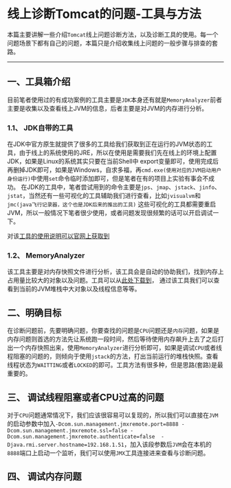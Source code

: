 # 线上诊断Tomcat的问题-工具与方法

本篇主要讲解一些介绍`Tomcat`线上问题诊断方法，以及诊断工具的使用。每一个问题场景下都有自己的问题，本篇只是介绍收集线上问题的一般步骤与排查的套路。

-----------


## 一、工具箱介绍

目前笔者使用过的有成功案例的工具主要是`JDK`本身还有就是`MemoryAnalyzer`前者主要是收集以及查看线上JVM的信息，后者主要是对JVM的内存进行分析。

### 1.1、 JDK自带的工具 

在JDK中官方原生就提供了很多的工具给我们获取到正在运行的JVM状态的工具，由于线上的系统使用的JRE，所以在使用是需要我们先在线上的环境上配置JDK，如果是Linux的系统其实只要在当前Shell中
export变量即可，使用完成后再删掉JDK即可，如果是Windows，自求多福，再`cmd.exe(使用对应的JVM启动用户身份运行)`中使用`set`命令临时添加即可，但是笔者在有的项目上实验有事会不成功。
在JDK的工具中，笔者尝试用到的命令主要是`jps`、`jmap`、`jstack`、`jinfo`、`jstat`，当然还有一些可视化的工具辅助我们进行查看，比如`jvisualvm`和`jmc(java飞行记录器，这个也是JDK后来的推出的工具)`
这些可视化的工具都需要重启JVM，所以一般情况下笔者很少使用，或者问题发现很频繁的话可以开启调试一下。


对该[工具的使用说明可以官网上获取到](https://docs.oracle.com/javase/7/docs/technotes/tools/)




### 1.2、 MemoryAnalyzer

该工具主要是对内存快照文件进行分析，该工具会是自动的协助我们，找到内存上占用量比较大的对象以及问题。工具可以从[此处下载到](http://fdoc.epoint.com.cn:3366/eclipse/MemoryAnalyzer-1.7.0.20170613-win32.win32.x86_64.zip)，
通过该工具我们可以查看到当前的JVM堆栈中大对象以及线程信息等等。


## 二、明确目标

在诊断问题前，先要明确问题，你要查找的问题是`CPU`问题还是`内存`问题，如果是内存问题则首选的方法先让系统跑一段时间，然后等待使用内存飙升上去了之后打出一个内存快照出来，使用`MemoryAnalyzer`进行分析即可，如果是调试`CPU`或者线程阻塞的问题的，则倾向于使用`jstack`的方法，打出当前运行的堆栈快照。查看线程状态为`WAITTING`或者`LOCKED`的即可。工具方法有很多种，但是思路(套路)是最重要的。




## 三、 调试线程阻塞或者CPU过高的问题

对于`CPU`问题通常情况下，我们应该很容易可以复现的，所以我们可以直接在`JVM`的启动参数中加入`-Dcom.sun.management.jmxremote.port=8888 -Dcom.sun.management.jmxremote.ssl=false -Dcom.sun.management.jmxremote.authenticate=false  -Djava.rmi.server.hostname=192.168.1.51`，加入该段参数后`JVM`会在本机的`8888`端口上启动一个监听，我们可以使用`JMX`工具连接进来查看与诊断问题。


## 四、 调试内存问题




















